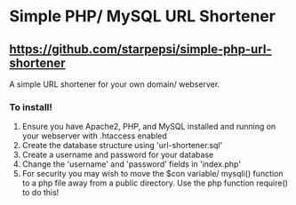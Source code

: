 # Simple PHP/ MySQL URL Shortener
## https://github.com/starpepsi/simple-php-url-shortener
A simple URL shortener for your own domain/ webserver.

### To install!
1. Ensure you have Apache2, PHP, and MySQL installed and running on your webserver with .htaccess enabled
2. Create the database structure using 'url-shortener.sql'
3. Create a username and password for your database
4. Change the 'username' and 'password' fields in 'index.php'
5. For security you may wish to move the $con variable/ mysqli() function to a php file away from a public directory. Use the php function require() to do this!
